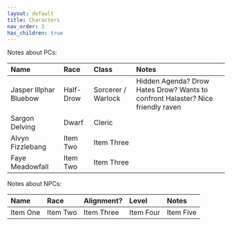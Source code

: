 ```yaml
---
layout: default
title: Characters
nav_order: 3
has_children: true
---
```


Notes about PCs:

| Name | Race    | Class | Notes |
| :------------- | :------------- | :------------- | :------------- |
| Jasper Illphar Bluebow      | Half-Drow       | Sorcerer / Warlock | Hidden Agenda? Drow Hates Drow? Wants to confront Halaster? Nice friendly raven |
| Sargon Delving       | Dwarf       | Cleric |  |
| Alvyn Fizzlebang       | Item Two       | Item Three | |
| Faye Meadowfall       | Item Two       | Item Three |  |

Notes about NPCs:

| Name | Race | Alignment? | Level | Notes |
| :------------- | :------------- | :------------- | :------------- | :------------- |
| Item One       | Item Two       | Item Three | Item Four | Item Five |
